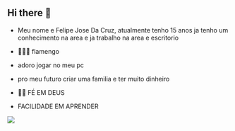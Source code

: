 ## Hi there 👋

- Meu nome e Felipe Jose Da Cruz, atualmente tenho 15 anos ja tenho um conhecimento na area e ja trabalho na area e escritorio

- 🙅🏽‍♂️ flamengo

- adoro jogar no meu pc

- pro meu futuro criar uma familia e ter muito dinheiro

- 🙌🏼 FÉ EM DEUS

- FACILIDADE EM APRENDER
  
![](https://media1.tenor.com/m/vYtwgBwaFHMAAAAd/manga-toji.gif)
